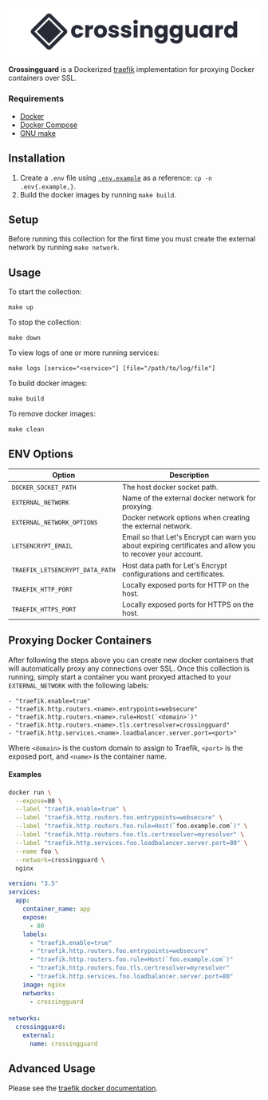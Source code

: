 <img src="logo/logo.png" />

**Crossingguard** is a Dockerized [traefik](https://doc.traefik.io/traefik/) implementation for proxying Docker containers over SSL.

### Requirements

- [Docker](https://www.docker.com/get-started)
- [Docker Compose](https://docs.docker.com/compose/)
- [GNU make](https://www.gnu.org/software/make/)

## Installation

1. Create a `.env` file using [`.env.example`](.env.example) as a reference: `cp -n .env{.example,}`.
2. Build the docker images by running `make build`.

## Setup

Before running this collection for the first time you must create the external network by running `make network`.

## Usage

To start the collection:

```
make up
```

To stop the collection:

```
make down
```

To view logs of one or more running services:

```
make logs [service="<service>"] [file="/path/to/log/file"]
```

To build docker images:

```
make build
```

To remove docker images:

```
make clean
```

## ENV Options

| Option                          | Description                                                                                                 |
| ------------------------------- | ----------------------------------------------------------------------------------------------------------- |
| `DOCKER_SOCKET_PATH`            | The host docker socket path.                                                                                |
| `EXTERNAL_NETWORK`              | Name of the external docker network for proxying.                                                           |
| `EXTERNAL_NETWORK_OPTIONS`      | Docker network options when creating the external network.                                                  |
| `LETSENCRYPT_EMAIL`             | Email so that Let's Encrypt can warn you about expiring certificates and allow you to recover your account. |
| `TRAEFIK_LETSENCRYPT_DATA_PATH` | Host data path for Let's Encrypt configurations and certificates.                                           |
| `TRAEFIK_HTTP_PORT`             | Locally exposed ports for HTTP on the host.                                                                 |
| `TRAEFIK_HTTPS_PORT`            | Locally exposed ports for HTTPS on the host.                                                                |

## Proxying Docker Containers

After following the steps above you can create new docker containers that will automatically proxy any connections over SSL. Once this collection is running, simply start a container you want proxyed attached to your `EXTERNAL_NETWORK` with the following labels:

```
- "traefik.enable=true"
- "traefik.http.routers.<name>.entrypoints=websecure"
- "traefik.http.routers.<name>.rule=Host(`<domain>`)"
- "traefik.http.routers.<name>.tls.certresolver=crossingguard"
- "traefik.http.services.<name>.loadbalancer.server.port=<port>"
```

Where `<domain>` is the custom domain to assign to Traefik, `<port>` is the exposed port, and `<name>` is the container name.

#### Examples

```sh
docker run \
  --expose=80 \
  --label "traefik.enable=true" \
  --label "traefik.http.routers.foo.entrypoints=websecure" \
  --label "traefik.http.routers.foo.rule=Host(`foo.example.com`)" \
  --label "traefik.http.routers.foo.tls.certresolver=myresolver" \
  --label "traefik.http.services.foo.loadbalancer.server.port=80" \
  --name foo \
  --network=crossingguard \
  nginx
```

```yml
version: "3.5"
services:
  app:
    container_name: app
    expose:
      - 80
    labels:
      - "traefik.enable=true"
      - "traefik.http.routers.foo.entrypoints=websecure"
      - "traefik.http.routers.foo.rule=Host(`foo.example.com`)"
      - "traefik.http.routers.foo.tls.certresolver=myresolver"
      - "traefik.http.services.foo.loadbalancer.server.port=80"
    image: nginx
    networks:
      - crossingguard

networks:
  crossingguard:
    external:
      name: crossingguard
```

## Advanced Usage

Please see the [traefik docker documentation](https://doc.traefik.io/traefik/providers/docker/).
